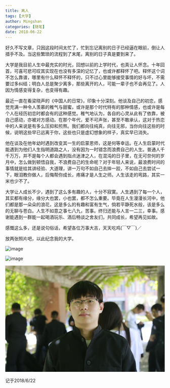 ```yaml
---
title: 离人
tags: [大学]
author: Mingshan
categories: [随笔]
date: 2018-06-22
---
```


好久不写文章，只因这段时间太忙了，忙到忘记离别的日子已经逼在眼前，倒让人措手不及。当这些繁琐的流程到了末尾，离别的日子真是要到来了。

<!-- more -->

大学是我目前人生中最充实的时光，回想以前的上学时代，也真让人怀念。十年回首，可喜可悲可叹其实现在也没有多深的记忆了，也或许都释怀了吧。释怀这个词不怎么靠谱，哪里有什么释怀不释怀的，只不过心里能够接受事情的好与坏，不需要过多纠结；明白人总是聚少离多，那些离开的人，可能一辈子也不会再见了。人因为情感变得复杂，也变得有趣。

最近一直在看梁晓声的《中国人的日常》，印象十分深刻。他谈及自己的初恋，感觉充满一种令人羡慕的稚气与甜蜜，或许是那个时代特有的那种情感，也或许是每个人在经历初恋时都会有的这种感觉。稚气地认为，各自的心灵从此有了依靠，被自己感动，亦被对方感动。在那个年代，爱不可声张，甚至不敢承认，这对于热恋中的人来说是有多么压抑和煎熬。我们都向往纯真，向往无邪，当你向往这些的时候，说明这些早已远离于你，这些也只是虚幻想象的样子，真实早已消失。

他在谈及在他年幼时遇到改变其一生的启蒙恩师，这是何等幸运。在人生启蒙时代能遇到为他们人生指明道路之人，没有因为一时错念而浪费自己的人生。普通人千千万万，并不是每个人都会遇到指点迷津之人，在混沌的日子里，在无可奈何的岁月中，怎么做到顿悟自我，不浪费自己的生命呢？对于年轻人来说，最浪费时间的事情就是给其讲经验、大道理，讲一万句不如自己去摔一跤，不如自己去尝试一下，眼泪教你做人，后悔帮你成长，疼痛才是人生之师。人生该走的弯路，其实一米也少不了。

大学让人成长不少，遇到了这么多有趣的人，十分不寂寞。人生遇到了每一个人，其实都有缘分，缘分大也罢，小也罢，都不怎么重要。毕竟在人生漫漫长河中，他们都是那一朵朵的浪花，这是多么的有趣和富有生气，倘若平静死水般，该是多么的无聊与苍白。人生不如意之事七八九，苦事。终归还能与人言一二三，幸事。感谢能遇到一群能一起喝酒玩乐、酒后畅谈之舍友们，共同成长，希望再见如故。

感慨这么多，还是说句俗话，希望各位万事大吉，天天吃鸡(￣▽￣)／

放两张照片吧，以此纪念我的大学。

![image](/images/0731.JPG)

![image](/images/0984.JPG)

![image](/images/0932.JPG)


记于2018/6/22
